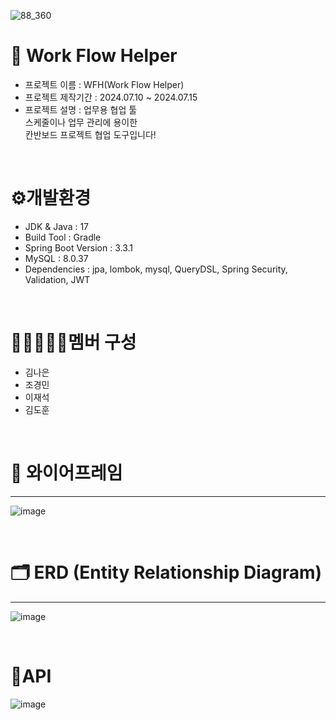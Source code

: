 ![88_360](https://github.com/user-attachments/assets/188c1cc8-3c9e-4b2b-9cc7-2c9e3f43718f)
# 📄 Work Flow Helper

- 프로젝트 이름 : WFH(Work Flow Helper)
- 프로젝트 제작기간 : 2024.07.10 ~ 2024.07.15
- 프로젝트 설명 : 업무용 협업 툴
  <br/> 스케줄이나 업무 관리에 용이한
  <br/>칸반보드 프로젝트 협업 도구입니다!
 <br/>

# ⚙개발환경

* JDK & Java : 17
* Build Tool : Gradle
* Spring Boot Version : 3.3.1
* MySQL : 8.0.37
* Dependencies : jpa, lombok, mysql, QueryDSL, Spring Security, Validation, JWT

 <br/>
 

# 👩🏼‍🤝‍👩🏼멤버 구성

* 김나은
* 조경민
* 이재석
* 김도훈
 <br/>

 # 🔨 와이어프레임
**************
![image](https://github.com/user-attachments/assets/7bc3295e-f645-4af7-acd4-2c65561a152e)

 <br/>
 
# 🗂️ ERD (Entity Relationship Diagram)
**************
![image](https://github.com/user-attachments/assets/12a23506-30de-4b41-b603-2496f455184d)

 <br/>
 
# 📜API

![image](https://github.com/user-attachments/assets/472ccb98-b043-4034-828a-0ef7fc380023)
